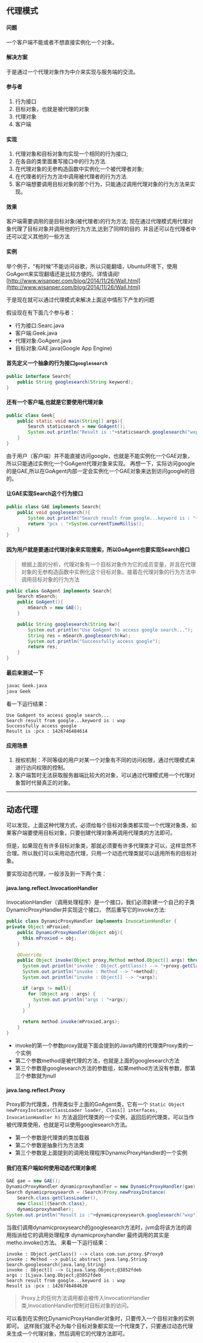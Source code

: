 ## 代理模式

#### 问题
一个客户端不能或者不想直接实例化一个对象。

#### 解决方案
于是通过一个代理对象作为中介来实现与服务端的交流。

#### 参与者
1. 行为接口
2. 目标对象，也就是被代理的对象
3. 代理对象
4. 客户端

#### 实现
1. 代理对象和目标对象均实现一个相同的行为接口;
2. 在各自的类里面重写接口中的行为方法.
3. 在代理对象的无参构造函数中实例化一个被代理者对象;
4. 在代理者的行为方法中调用被代理者的行为方法.
5. 客户端想要调用目标对象的那个行为，只能通过调用代理对象的行为方法来实现。

#### 效果
客户端需要调用的是目标对象(被代理者)的行为方法;
现在通过代理模式用代理对象代理了目标对象并调用他的行为方法,达到了同样的目的.
并且还可以在代理者中还可以定义其他的一些方法

#### 实例

举个例子，“有时候”不能访问谷歌，所以只能翻墙，Ubuntu环境下，使用GoAgent来实现翻墙还是比较方便的。详情请阅![http://www.wisanper.com/blog/2014/11/26/Wall.html](http://www.wisanper.com/blog/2014/11/26/Wall.html)

于是现在就可以通过代理模式来解决上面这中情形下产生的问题

假设现在有下面几个参与者：

- 行为接口:Searc.java
- 客户端:Geek.java
- 代理对象:GoAgent.java
- 目标对象:GAE.java(Google App Engine)

#### 首先定义一个抽象的行为接口`googlesearch`

```java
public interface Search{
    public String googlesearch(String keyword);
}
```

#### 还有一个客户端,也就是它要使用代理对象

```java
public class Geek{
    public static void main(String[] args){
        Search staticsearch = new GoAgent();
        System.out.println("Result is :"+staticsearch.googlesearch("wxp"));
    }
}
```

由于用户（客户端）并不能直接访问google，也就是不能实例化一个GAE对象，所以只能通过实例化一个GoAgent代理对象来实现。
再想一下，实际访问google的是GAE,所以在GoAgent内部一定会实例化一个GAE对象来达到访问google的目的。

#### 让GAE实现Search这个行为接口

```java
public class GAE implements Search{
    public void googlesearch(){
        System.out.println("Search result from google...keyword is : "+kw);
        return "pcx : "+System.currentTimeMillis();
    }
}

```
#### 因为用户就是要通过代理对象来实现搜索，所以GoAgent也要实现Search接口

> 根据上面的分析，代理对象有一个目标对象作为它的成员变量，并且在代理对象的无参构造函数中实例化这个目标对象。接着在代理对象的行为方法中调用目标对象的行为方法

```java
public class GoAgent implements Search{
    Search mSearch;
    public GoAgent(){
        mSearch = new GAE();
    }

    public String googlesearch(String kw){
        System.out.println("Use GoAgent to access google search...");
        String res = mSearch.googlesearch(kw);
        System.out.println("Successfully access google");
        return res;
    }
}
```
#### 最后来测试一下

```bash
javac Geek.java
java Geek
```

看一下运行结果：

```
Use GoAgent to access google search...
Search result from google...keyword is : wxp
Successfully access google
Result is :pcx : 1426746484614
```

#### 应用场景

1. 授权机制：不同等级的用户对某一个对象有不同的访问权限，通过代理模式来进行访问权限的控制。
2. 客户端暂时无法获取服务器端比较大的对象，可以通过代理模式用一个代理对象暂时代替真正的对象。

- - -

## 动态代理

可以发现，上面这种代理方式，必须给每个目标对象类都实现一个代理对象类，如果客户端要使用目标对象，只要创建代理对象再调用代理类的方法即可。

但是，如果现在有许多目标对象类，那就必须要有许多代理类才可以，这样显然不合理。所以我们可以采用动态代理，只用一个动态代理类就可以适用所有的目标对象。

要实现动态代理，一般涉及到一下两个类：

#### java.lang.reflect.InvocationHandler

InvocationHandler（调用处理程序）是一个接口，我们必须新建一个自己的子类DynamicProxyHandler并实现这个接口，
然后重写它的invoke方法:

```java
public class DynamicProxyHandler implements InvocationHandler {
private Object mProxied;
    public DynamicProxyHandler(Object obj){
      this.mProxied = obj;
    }

    @Override
    public Object invoke(Object proxy,Method method,Object[] args) throws Throwable{
      System.out.println("invoke : Object.getClass() --> "+proxy.getClass());
      System.out.println("invoke : Method --> "+method);
      System.out.println("invoke : Object[] --> "+args);

      if (args != null){
        for (Object arg : args) {
          System.out.println("args : "+args);
        }
      }

      return method.invoke(mProxied,args);
    }
}
```

- invoke的第一个参数proxy就是下面会提到的Java内建的代理类Proxy类的一个实例
- 第二个参数method是被代理的方法，也就是上面的googlesearch方法
- 第三个参数是googlesearch方法的参数组，如果method方法没有参数，那第三个参数就为null

#### java.lang.reflect.Proxy

Proxy即为代理类，作用类似于上面的GoAgent类，它有一个 `Static Object newProxyInstance(ClassLoader loader, Class[] interfaces, InvocationHandler h)` 方法返回代理类的一个实例，返回后的代理类，可以当作被代理类使用，也就是可以使用googlesearch方法。

- 第一个参数是代理类的类加载器
- 第二个参数是抽象行为方法类
- 第三个参数是上面提到的调用处理程序DynamicProxyHandler的一个实例

#### 我们在客户端如何使用动态代理对象呢

```java
GAE gae = new GAE();
DynamicProxyHandler dynamicproxyhandler = new DynamicProxyHandler(gae);
Search dynamicproxysearch = (Search)Proxy.newProxyInstance(
    Search.class.getClassLoader(),
    new Class[]{Search.class},
    dynamicproxyhandler);
System.out.println("Result is :"+dynamicproxysearch.googlesearch("wxp"));
```

当我们调用dynamicproxysearch的googlesearch方法时，jvm会将该方法的调用指派给它的调用处理程序 dynamicproxyhandler
最终调用的其实是metho.invoke()方法。
来看一下运行结果：

```
invoke : Object.getClass() --> class com.sun.proxy.$Proxy0
invoke : Method --> public abstract java.lang.String Search.googlesearch(java.lang.String)
invoke : Object[] --> [Ljava.lang.Object;@3852fdeb
args : [Ljava.lang.Object;@3852fdeb
Search result from google...keyword is : wxp
Result is :pcx : 1426746484620
```

> Proxy上的任何方法调用都会被传入InvocationHandler类,InvocationHandler控制对目标对象的访问。

可以看到在实例化DynamicProxyHandler对象时，只要传入一个目标对象的实例即可。
这样我们就不必为每个目标对象都实现一个代理类了，只要通过动态代理来生成一个代理对象，然后调用它的代理方法即可。
